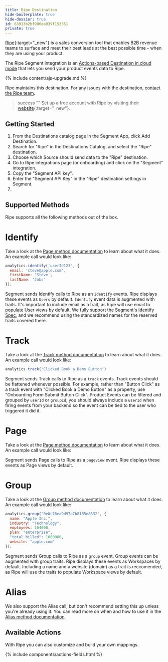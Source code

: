 ```yaml
---
title: Ripe Destination
hide-boilerplate: true
hide-dossier: true
id: 63913b2bf906ea939f153851
private: true
---
```




[Ripe](https://www.getripe.com/){:target="_new"} is a sales conversion tool that enables B2B revenue teams to surface and meet their best leads at the best possible time - when they are using your product.

The Ripe Segment integration is an [Actions-based Destination in cloud mode](https://segment.com/docs/connections/destinations/#connection-modes) that lets you send your product events data to Ripe.

{% include content/ajs-upgrade.md %}

Ripe maintains this destination. For any issues with the destination, [contact the Ripe team](mailto:support@getripe.com).

> success ""
> Set up a free account with Ripe by visiting their [website](https://www.getripe.com/){:target="_new"}.

## **Getting Started**

1. From the Destinations catalog page in the Segment App, click Add Destination.
2. Search for "Ripe" in the Destinations Catalog, and select the "Ripe" destination.
3. Choose which Source should send data to the "Ripe" destination.
4. Go to Ripe integrations page (or onboarding) and click on the "Segment" integration.
5. Copy the "Segment API key".
6. Enter the "Segment API Key" in the "Ripe" destination settings in Segment.
7. 

## **Supported Methods**

Ripe supports all the following methods out of the box.


# **Identify**

Take a look at the [Page method documentation](/docs/connections/spec/page/) to learn about what it does. An example call would look like:

```js
analytics.identify('userId123', {
  email: 'steve@apple.com',
  firstName: 'Steve',
  lastName: 'Jobs'
});
```

Segment sends Identify calls to Ripe as an `identify` events. Ripe displays these events as `Users` by default. `Identify` event data is augmented with traits. It's important to include email as a trait, as Ripe will use email to populate User views by default. We fully support the [Segment's Identify Spec](https://segment.com/docs/connections/spec/identify/#traits), and we recommend using the standardized names for the reserved traits covered there.


# **Track**

Take a look at the [Track method documentation](https://segment.com/docs/connections/spec/track/) to learn about what it does. An example call would look like:

```js
analytics.track('Clicked Book a Demo Button')
```

Segment sends Track calls to Ripe as a `track` events. Track events should be flattened whenever possible. For example, rather than "Button Click" as a track event with "Clicked Book a Demo Button" as a property, use "Onboarding Form Submit Button Click". Product Events can be filtered and grouped by `userId` or `groupId`, you should always include a `userId` when firing events from your backend so the event can be tied to the user who triggered it did it.


# **Page**

Take a look at the [Page method documentation](https://segment.com/docs/connections/spec/page/) to learn about what it does. An example call would look like:

Segment sends Page calls to Ripe as a `pageview` event. Ripe displays these events as Page views by default.


# **Group**

Take a look at the [Group method documentation](https://segment.com/docs/connections/spec/group/) to learn about what it does. An example call would look like:

```js
analytics.group("0e8c78ea9d97a7b8185e8632", {
  name: "Apple Inc.",
  industry: "Technology",
  employees: 164000,
  plan: "enterprise",
  "total billed": 1000000,
  website: "apple.com"
});
```

Segment sends Group calls to Ripe as a `group` event. Group events can be augmented with group traits. Ripe displays these events as Workspaces by default. Including a name and a website (domain) as a trait is reccomended, as Ripe will use the traits to populate Workspace views by default.


# **Alias**

We also support the Alias call, but don't recommend setting this up unless you're already using it. You can read more on when and how to use it in the [Alias method documentation](https://segment.com/docs/connections/spec/alias/).


## **Available Actions**

With Ripe you can also customize and build your own mappings.

{% include components/actions-fields.html %}
